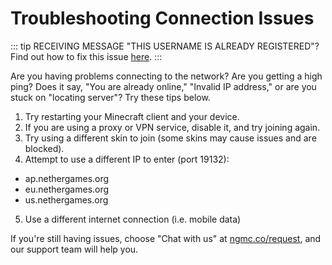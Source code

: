 # Troubleshooting Connection Issues

::: tip RECEIVING MESSAGE "THIS USERNAME IS ALREADY REGISTERED"?
Find out how to fix this issue [here](https://support.nethergames.org/troubleshooting-this-username-is-already-registered.html).
:::

Are you having problems connecting to the network? Are you getting a high ping? Does it say, "You are already online," "Invalid IP address," or are you stuck on "locating server"? Try these tips below.

1. Try restarting your Minecraft client and your device.
2. If you are using a proxy or VPN service, disable it, and try joining again.
3. Try using a different skin to join (some skins may cause issues and are blocked).
4. Attempt to use a different IP to enter (port 19132):
- ap.nethergames.org
- eu.nethergames.org
- us.nethergames.org
5. Use a different internet connection (i.e. mobile data)

If you're still having issues, choose "Chat with us" at [ngmc.co/request](https://ngmc.co/request), and our support team will help you.
